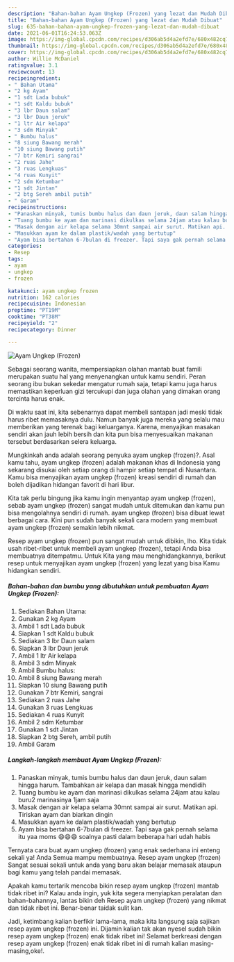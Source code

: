 ```yaml
---
description: "Bahan-bahan Ayam Ungkep (Frozen) yang lezat dan Mudah Dibuat"
title: "Bahan-bahan Ayam Ungkep (Frozen) yang lezat dan Mudah Dibuat"
slug: 635-bahan-bahan-ayam-ungkep-frozen-yang-lezat-dan-mudah-dibuat
date: 2021-06-01T16:24:53.063Z
image: https://img-global.cpcdn.com/recipes/d306ab5d4a2efd7e/680x482cq70/ayam-ungkep-frozen-foto-resep-utama.jpg
thumbnail: https://img-global.cpcdn.com/recipes/d306ab5d4a2efd7e/680x482cq70/ayam-ungkep-frozen-foto-resep-utama.jpg
cover: https://img-global.cpcdn.com/recipes/d306ab5d4a2efd7e/680x482cq70/ayam-ungkep-frozen-foto-resep-utama.jpg
author: Willie McDaniel
ratingvalue: 3.1
reviewcount: 13
recipeingredient:
- " Bahan Utama"
- "2 kg Ayam"
- "1 sdt Lada bubuk"
- "1 sdt Kaldu bubuk"
- "3 lbr Daun salam"
- "3 lbr Daun jeruk"
- "1 ltr Air kelapa"
- "3 sdm Minyak"
- " Bumbu halus"
- "8 siung Bawang merah"
- "10 siung Bawang putih"
- "7 btr Kemiri sangrai"
- "2 ruas Jahe"
- "3 ruas Lengkuas"
- "4 ruas Kunyit"
- "2 sdm Ketumbar"
- "1 sdt Jintan"
- "2 btg Sereh ambil putih"
- " Garam"
recipeinstructions:
- "Panaskan minyak, tumis bumbu halus dan daun jeruk, daun salam hingga harum. Tambahkan air kelapa dan masak hingga mendidih"
- "Tuang bumbu ke ayam dan marinasi dikulkas selama 24jam atau kalau buru2 marinasinya 1jam saja"
- "Masak dengan air kelapa selama 30mnt sampai air surut. Matikan api. Tiriskan ayam dan biarkan dingin"
- "Masukkan ayam ke dalam plastik/wadah yang bertutup"
- "Ayam bisa bertahan 6-7bulan di freezer. Tapi saya gak pernah selama itu yaa moms 😄😄😄 soalnya pasti dalam beberapa hari udah habis"
categories:
- Resep
tags:
- ayam
- ungkep
- frozen

katakunci: ayam ungkep frozen 
nutrition: 162 calories
recipecuisine: Indonesian
preptime: "PT19M"
cooktime: "PT38M"
recipeyield: "2"
recipecategory: Dinner

---
```



![Ayam Ungkep (Frozen)](https://img-global.cpcdn.com/recipes/d306ab5d4a2efd7e/680x482cq70/ayam-ungkep-frozen-foto-resep-utama.jpg)

Sebagai seorang wanita, mempersiapkan olahan mantab buat famili merupakan suatu hal yang menyenangkan untuk kamu sendiri. Peran seorang ibu bukan sekedar mengatur rumah saja, tetapi kamu juga harus memastikan keperluan gizi tercukupi dan juga olahan yang dimakan orang tercinta harus enak.

Di waktu  saat ini, kita sebenarnya dapat membeli santapan jadi meski tidak harus ribet memasaknya dulu. Namun banyak juga mereka yang selalu mau memberikan yang terenak bagi keluarganya. Karena, menyajikan masakan sendiri akan jauh lebih bersih dan kita pun bisa menyesuaikan makanan tersebut berdasarkan selera keluarga. 



Mungkinkah anda adalah seorang penyuka ayam ungkep (frozen)?. Asal kamu tahu, ayam ungkep (frozen) adalah makanan khas di Indonesia yang sekarang disukai oleh setiap orang di hampir setiap tempat di Nusantara. Kamu bisa menyajikan ayam ungkep (frozen) kreasi sendiri di rumah dan boleh dijadikan hidangan favorit di hari libur.

Kita tak perlu bingung jika kamu ingin menyantap ayam ungkep (frozen), sebab ayam ungkep (frozen) sangat mudah untuk ditemukan dan kamu pun bisa mengolahnya sendiri di rumah. ayam ungkep (frozen) bisa dibuat lewat berbagai cara. Kini pun sudah banyak sekali cara modern yang membuat ayam ungkep (frozen) semakin lebih nikmat.

Resep ayam ungkep (frozen) pun sangat mudah untuk dibikin, lho. Kita tidak usah ribet-ribet untuk membeli ayam ungkep (frozen), tetapi Anda bisa membuatnya ditempatmu. Untuk Kita yang mau menghidangkannya, berikut resep untuk menyajikan ayam ungkep (frozen) yang lezat yang bisa Kamu hidangkan sendiri.

<!--inarticleads1-->

##### Bahan-bahan dan bumbu yang dibutuhkan untuk pembuatan Ayam Ungkep (Frozen):

1. Sediakan  Bahan Utama:
1. Gunakan 2 kg Ayam
1. Ambil 1 sdt Lada bubuk
1. Siapkan 1 sdt Kaldu bubuk
1. Sediakan 3 lbr Daun salam
1. Siapkan 3 lbr Daun jeruk
1. Ambil 1 ltr Air kelapa
1. Ambil 3 sdm Minyak
1. Ambil  Bumbu halus:
1. Ambil 8 siung Bawang merah
1. Siapkan 10 siung Bawang putih
1. Gunakan 7 btr Kemiri, sangrai
1. Sediakan 2 ruas Jahe
1. Gunakan 3 ruas Lengkuas
1. Sediakan 4 ruas Kunyit
1. Ambil 2 sdm Ketumbar
1. Gunakan 1 sdt Jintan
1. Siapkan 2 btg Sereh, ambil putih
1. Ambil  Garam




<!--inarticleads2-->

##### Langkah-langkah membuat Ayam Ungkep (Frozen):

1. Panaskan minyak, tumis bumbu halus dan daun jeruk, daun salam hingga harum. Tambahkan air kelapa dan masak hingga mendidih
1. Tuang bumbu ke ayam dan marinasi dikulkas selama 24jam atau kalau buru2 marinasinya 1jam saja
1. Masak dengan air kelapa selama 30mnt sampai air surut. Matikan api. Tiriskan ayam dan biarkan dingin
1. Masukkan ayam ke dalam plastik/wadah yang bertutup
1. Ayam bisa bertahan 6-7bulan di freezer. Tapi saya gak pernah selama itu yaa moms 😄😄😄 soalnya pasti dalam beberapa hari udah habis




Ternyata cara buat ayam ungkep (frozen) yang enak sederhana ini enteng sekali ya! Anda Semua mampu membuatnya. Resep ayam ungkep (frozen) Sangat sesuai sekali untuk anda yang baru akan belajar memasak ataupun bagi kamu yang telah pandai memasak.

Apakah kamu tertarik mencoba bikin resep ayam ungkep (frozen) mantab tidak ribet ini? Kalau anda ingin, yuk kita segera menyiapkan peralatan dan bahan-bahannya, lantas bikin deh Resep ayam ungkep (frozen) yang nikmat dan tidak ribet ini. Benar-benar taidak sulit kan. 

Jadi, ketimbang kalian berfikir lama-lama, maka kita langsung saja sajikan resep ayam ungkep (frozen) ini. Dijamin kalian tak akan nyesel sudah bikin resep ayam ungkep (frozen) enak tidak ribet ini! Selamat berkreasi dengan resep ayam ungkep (frozen) enak tidak ribet ini di rumah kalian masing-masing,oke!.

